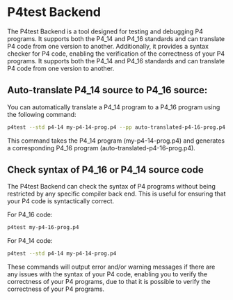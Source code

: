 # P4test Backend
<!--!
[TOC]
-->
The P4test Backend is a tool designed for testing and debugging P4
programs. It supports both the P4_14 and P4_16 standards and can
translate P4 code from one version to another. Additionally, it
provides a syntax checker for P4 code, enabling the verification of 
the correctness of your P4 programs. It supports both the P4_14 and 
P4_16 standards and can translate P4 code from one version to another.

## Auto-translate P4_14 source to P4_16 source:
You can automatically translate a P4_14 program to a P4_16 program
using the following command:
```bash
p4test --std p4-14 my-p4-14-prog.p4 --pp auto-translated-p4-16-prog.p4
```

This command takes the P4_14 program (my-p4-14-prog.p4) and generates
a corresponding P4_16 program (auto-translated-p4-16-prog.p4).


## Check syntax of P4_16 or P4_14 source code
The P4test Backend can check the syntax of P4 programs without being
restricted by any specific compiler back end. This is useful for
ensuring that your P4 code is syntactically correct.

For P4_16 code: 
```bash
p4test my-p4-16-prog.p4
```

For P4_14 code: 
```bash
p4test --std p4-14 my-p4-14-prog.p4
```

These commands will output error and/or warning messages if there 
are any issues with the syntax of your P4 code, enabling you to
verify the correctness of your P4 programs, due to that it is 
possible to verify the correctness of your P4 programs.
